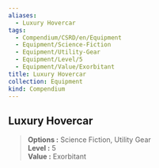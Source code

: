```yaml
---
aliases:
  - Luxury Hovercar
tags:
  - Compendium/CSRD/en/Equipment
  - Equipment/Science-Fiction
  - Equipment/Utility-Gear
  - Equipment/Level/5
  - Equipment/Value/Exorbitant
title: Luxury Hovercar
collection: Equipment
kind: Compendium
---
```

## Luxury Hovercar  
  
>  
> **Options :** Science Fiction, Utility Gear  
> **Level :** 5  
> **Value :** Exorbitant
